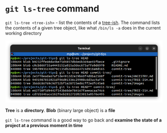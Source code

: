 # `git ls-tree` command

`git ls-tree <tree-ish>` - list the contents of a [tree-ish](TREE-ISH.md). The command lists the contents of a given tree object, like what `/bin/ls -a` does in the current working directory

![git-ls-tree.png](images/git-ls-tree.png)

**Tree** is a **directory**. **Blob** (binary large object) is a **file**

`git ls-tree` command is a good way to go back and **examine the state of a project at a previous moment in time**